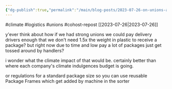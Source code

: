 ```yaml
---
{"dg-publish":true,"permalink":"/main/blog-posts/2023-07-26-on-unions-and-delivery-logistics/","noteIcon":""}
---
```


#climate #logistics #unions #cohost-repost
[[2023-07-26\|2023-07-26]]

y'ever think about how if we had strong unions we could pay delivery drivers enough that we don't need 1.5x the weight in plastic to receive a package? but right now due to time and low pay a lot of packages just get tossed around by handlers?

i wonder what the climate impact of that would be. certainly better than where each company's climate indulgences budget is going.

or regulations for a standard package size so you can use reusable Package Frames which get added by machine in the sorter